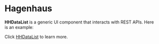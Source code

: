 # Hagenhaus

<b>HHDataList</b> is a generic UI component that interacts with REST APIs. Here is an example:

<div id="players-datalist" class="hh-data-list mt-4"></div>
<script>
  var playersOptions = new DLPlayersOptions002('players-datalist');
  new HHDataList(playersOptions);
</script>

Click [HHDataList](/en/hhdatalist/v0.0.2/) to learn more.